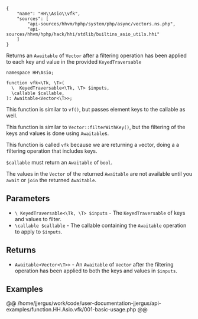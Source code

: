 ``` yamlmeta
{
    "name": "HH\\Asio\\vfk",
    "sources": [
        "api-sources/hhvm/hphp/system/php/async/vectors.ns.php",
        "api-sources/hhvm/hphp/hack/hhi/stdlib/builtins_asio_utils.hhi"
    ]
}
```




Returns an ` Awaitable ` of `` Vector `` after a filtering operation has been
applied to each key and value in the provided ``` KeyedTraversable ```




``` Hack
namespace HH\Asio;

function vfk<\Tk, \T>(
  \  KeyedTraversable<\Tk, \T> $inputs,
  \callable $callable,
): Awaitable<Vector<\T>>;
```




This function is similar to ` vf() `, but passes element keys to the callable
as well.




This function is similar to ` Vector::filterWithKey() `, but the filtering of
the keys and values is done using `` Awaitable ``s.




This function is called ` vfk ` because we are returning a `` v ``ector, doing a
a ``` f ```iltering operation that includes ```` k ````eys.




` $callable ` must return an `` Awaitable `` of ``` bool ```.




The values in the ` Vector ` of the returned `` Awaitable `` are not available
until you ``` await ``` or ```` join ```` the returned ````` Awaitable `````.




## Parameters




+ ` \ KeyedTraversable<\Tk, \T> $inputs ` - The `` KeyedTraversable `` of keys and values to filter.
+ ` \callable $callable ` - The callable containing the `` Awaitable `` operation to
  apply to ``` $inputs ```.




## Returns




* ` Awaitable<Vector<\T>> ` - An `` Awaitable `` of ``` Vector ``` after the filtering operation has been
  applied to both the keys and values in ```` $inputs ````.




## Examples




@@ /home/jjergus/work/code/user-documentation-jjergus/api-examples/function.HH.Asio.vfk/001-basic-usage.php @@
<!-- HHAPIDOC -->
